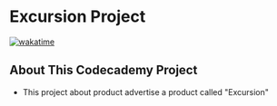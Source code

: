 Excursion Project
===

[![wakatime](https://wakatime.com/badge/github/Sivavet/excursion-project.svg)](https://wakatime.com/badge/github/Sivavet/excursion-project)

## About This Codecademy Project
+ This project about product advertise a product called "Excursion"
